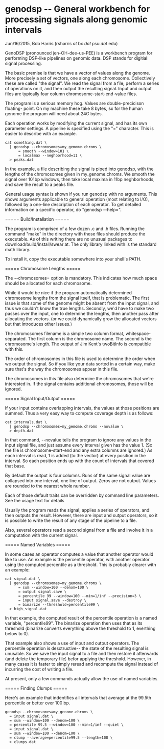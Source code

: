 genodsp -- General workbench for processing signals along genomic intervals
==============================================
Jun/16/2015, Bob Harris (rsharris *at* bx *dot* psu *dot* edu)

GenoDSP (pronounced jen-OH-dee-us-PEE) is a workbench program for performing
DSP-like pipelines on genomic data.  DSP stands for digitial signal processing.

The basic premise is that we have a vector of values along the genome.  More
precisely a set of vectors, one along each chromosome.  Collectively these are
called "the signal".  We read the signal from a file, perform a series of
operations on it, and then output the resulting signal.  Input and output files
are typically four column chromosome-start-end-value files.

The program is a serious memory hog.  Values are double-precicison floating-
point.  On my machine these take 8 bytes, so for the human genome the program
will need about 24G bytes.

Each operation works by modifying the current signal, and has its own parameter
settings.  A pipeline is specified using the "=" character.  This is easier to
describe with an example.

    cat something.dat \
      | genodsp --chromosomes=my_genome.chroms \
          = smooth --window=101 \
          = localmax --neghborhood=11 \
      > peaks.dat
 
In the example, a file describing the signal is piped into genodsp, with the
lengths of the chromosomes given in my_genome.chroms.  We smooth the signal
over 101bp windows, then take local maxima in 11bp neghborhoods, and save the
result to a peaks file.

General usage syntax is shown if you run genodsp with no arguments.  This shows
arguments applicable to general operation (most relating to I/O), followed by
a one-line description of each operator.  To get detailed information on a
specific operator, do "genodsp --help=<operator>".


===== Build/Installation =====

The program is comprised of a few dozen .c and .h files.  Running the command
"make" in the directory with those files should produce the executable.  As of
this writing there are no unusual packages to download/build/install/swear at.
The only library linked with is the standard math library.

To install it, copy the executable somewhere into your shell's PATH.


===== Chromosome Lengths =====

The --chromosomes=<filename> option is mandatory.  This indicates how much
space should be allocated for each chromosome.

While it would be nice if the program automatically determined chromosome
lengths from the signal itself, that is problematic.  The first issue is that
some of the genome might be absent from the input signal, and thus we couldn't
know the true lengths.  Secondly, we'd have to make two passes over the input,
one to determine the lengths, then another pass after allocating the vectors.
(or we could dynamically grow the allocated vectors but that introduces other
issues.)

The chromosomes filename is a simple two column format, whitespace-separated.
The first column is the chromosome name.  The second is the chromosome's length.
The output of Jim Kent's twoBitInfo is compatible with this.

The order of chromosomes in this file is used to determine the order when we
output the signal.  So if you like your data sorted in a certain way, make sure
that's the way the chromosomes appear in this file.

The chromosomes in this file also determine the chromosomes that we're
interested in.  If the signal contains additional chromosomes, those will be
ignored.


===== Signal Input/Output =====

If your input contains overlapping intervals, the values at those positions are
summed.  Thus a very easy way to compute coverage depth is as follows:

    cat intervals.dat \
      | genodsp --chromosomes=my_genome.chroms --novalue \
      > depth.dat

In that command, --novalue tells the program to ignore any values in the input
signal file, and just assume every interval given has the value 1.  (So the
file is chromosome-start-end and any extra columns are ignored.)  As each
interval is read, 1 is added (to the vector) at every position in the interval.
So each position ends up with the count of intervals that covered that base.

By default the output is four columns.  Runs of the same signal value are
collapsed into one interval, one line of output.  Zeros are not output.  Values
are rounded to the nearest whole number.

Each of those default traits can be overridden by command line parameters.  See
the usage text for details.

Usually the program reads the signal, applies a series of operators, and then
outputs the result.  However, there are input and output operators, so it is
possible to write the result of any stage of the pipeline to a file.

Also, several operators read a second signal from a file and involve it in a
computation with the current signal.


===== Named Variables =====

In some cases an operator computes a value that another operator would like to
use.  An example is the percentile operator, with another operator using the
computed percentile as a threshold.  This is probably clearer with an example:

    cat signal.dat \
      | genodsp --chromosomes=my_genome.chroms \
          = sum --window=100 --denom=100 \
          = output signal.save \
          = percentile 99 --window=100 --min=1/inf --precision=3 \
          = input signal.save --destroy \
          = binarize --threshold=percentile99 \
      > high_signal.dat

In that example, the computed result of the percentile operation is a named
variable, "percentile99".  The binarize operation then uses that as its
threshold (binarize converts everything above the threshold to 1, everthing
below to 0).

That example also shows a use of input and output operators.  The percentile
operation is desctructive-- the state of the resulting signal is unusable.  So
we save the input signal to a file and then restore it afterwards (and delete
the temporary file) befor applying the threshold.  However, in many cases it
is faster to simply reread and recompute the signal instead of incurring the
cost of writing a file.

At present, only a few commands actually allow the use of named variables.


===== Finding Clumps =====

Here's an example that indentifies all intervals that average at the 99.5th
percentile or better over 100 bp.

    genodsp --chromosomes=my_genome.chroms \
      = input signal.dat \
      = sum --window=100 --denom=100 \
      = percentile 99.5 --window=100 --min=1/inf --quiet \
      = input signal.dat \
      = sum --window=100 --denom=100 \
      = clump --average=percentile99.5 --length=100 \
      > clumps.dat


